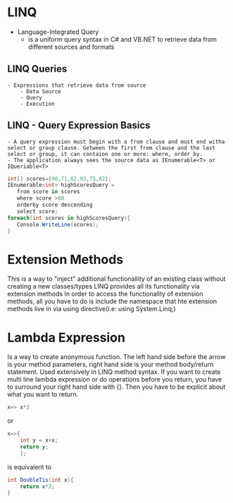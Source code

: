 # LINQ
- Language-Integrated Query
    - is a uniform query syntax in C# and VB.NET to retrieve data from different sources and formats
## LINQ Queries
    - Expressions that retrieve data from source
        - Data Source
        - Query
        - Execution
## LINQ - Query Expression Basics
    - A query expression must begin with a from clause and must end witha  select or group clause. Getween the first from clause and the last select or group, it can contaion one or more: where, order by.
    - The application always sees the source data as IEnumerable<T> or IQueriable<T>
 ```csharp
int[] scores={90,71,82,93,75,82};
IEnumerable<int> highScoresQuery =
    from score in scores
    where score >80
    orderby score descending
    select score;
foreach(int scores in highScoresQuery){
    Console.WriteLine(scores);
}
 ```

# Extension Methods
This is a way to "inject" additional functionallity of an existing class without creating a new classes/types
LINQ provides all its functionality via extension methods
In order to access the functionality of extension methods, all you have to do is include the namespace that hte extension methods live in via using directive(i.e: using System.Linq;)

# Lambda Expression
Is a way to create anonymous function. The left hand side before the arrow is your method parameters, right hand side is your method body/return statement. Used extensively in LINQ method syntax. If you want to create multi line lambda expression or do operations before you return, you have to surround your right hand side with {}. Then you have to be explicit about what you want to return.
```csharp
x=> x*2
```
or
```csharp
x=>{
    int y = x+x;
    return y;
    };
```
is equivalent to
```csharp
int DoubleTis(int x){
    return x*2;
}
```